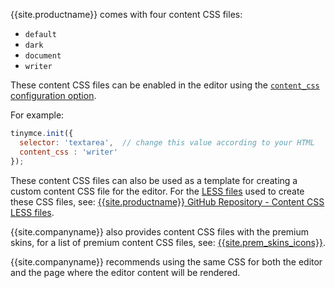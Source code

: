 {{site.productname}} comes with four content CSS files:

- `default`
- `dark`
- `document`
- `writer`

These content CSS files can be enabled in the editor using the [`content_css` configuration option]({{site.baseurl}}/configure/content-appearance/#content_css).

For example:

```js
tinymce.init({
  selector: 'textarea',  // change this value according to your HTML
  content_css : 'writer'
});
```

These content CSS files can also be used as a template for creating a custom content CSS file for the editor. For the [LESS files](http://lesscss.org/) used to create these CSS files, see: [{{site.productname}} GitHub Repository - Content CSS LESS files](https://github.com/tinymce/tinymce/tree/develop/modules/oxide/src/less/skins/content).

{{site.companyname}} also provides content CSS files with the premium skins, for a list of premium content CSS files, see:
[{{site.prem_skins_icons}}]({{site.baseurl}}/enterprise/premium-skins-and-icon-packs/).

{{site.companyname}} recommends using the same CSS for both the editor and the page where the editor content will be rendered.